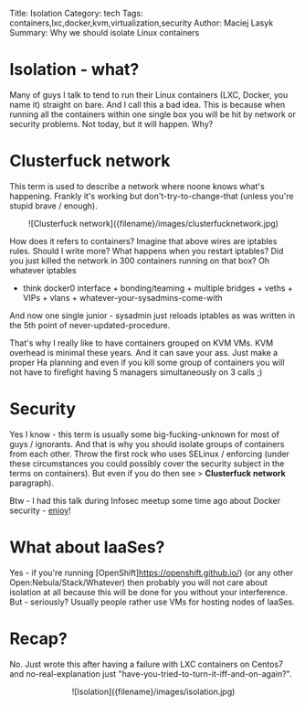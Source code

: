Title: Isolation
Category: tech
Tags: containers,lxc,docker,kvm,virtualization,security
Author: Maciej Lasyk
Summary: Why we should isolate Linux containers

# Isolation - what? #

Many of guys I talk to tend to run their Linux containers (LXC, Docker, you
name it) straight on bare. And I call this a bad idea. This is because when
running all the containers within one single box you will be hit by network or
security problems. Not today, but it will happen. Why?

# Clusterfuck network #

This term is used to describe a network where noone knows what's happening.
Frankly it's working but don't-try-to-change-that (unless you're stupid  brave
/ enough).

<center>![Clusterfuck network]({filename}/images/clusterfucknetwork.jpg)</center>

How does it refers to containers? Imagine that above wires are iptables rules.
Should I write more? What happens when you restart iptables? Did you just
killed the network in 300 containers running on that box? Oh whatever iptables
- think docker0 interface + bonding/teaming + multiple bridges + veths + VIPs +
vlans + whatever-your-sysadmins-come-with

And now one single junior - sysadmin just reloads iptables as was written in
the 5th point of never-updated-procedure.

That's why I really like to have containers grouped on KVM VMs. KVM overhead is
minimal these years. And it can save your ass. Just make a proper Ha planning
and even if you kill some group of containers you will not have to firefight
having 5 managers simultaneously on 3 calls ;)

# Security #

Yes I know - this term is usually some big-fucking-unknown for most of guys /
ignorants. And that is why you should isolate groups of containers from each other. Throw
the first rock who uses SELinux / enforcing (under these circumstances you
could possibly cover the security subject in the terms on containers). But even
if you do then see > **Clusterfuck network** paragraph).

Btw - I had this talk during Infosec meetup some time ago about Docker
security - [enjoy](http://www.slideshare.net/d0cent/docker-rhel)!

# What about IaaSes? #

Yes - if you're running [OpenShift]https://openshift.github.io/) (or any other
Open:Nebula/Stack/Whatever) then probably you will not care about isolation at
all because this will be done for you without your interference. But -
seriously? Usually people rather use VMs for hosting nodes of IaaSes.

# Recap? #

No. Just wrote this after having a failure with LXC containers on Centos7 and
no-real-explanation just "have-you-tried-to-turn-it-iff-and-on-again?".

<center>![Isolation]({filename}/images/isolation.jpg)</center>
